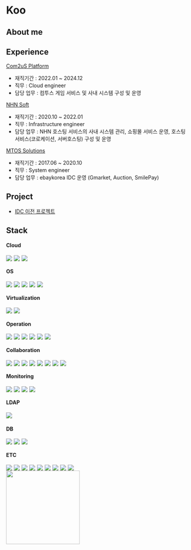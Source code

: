 # Koo

## About me

## Experience
[Com2uS Platform](https://com2us.com/platform)
- 재직기간 : 2022.01 ~ 2024.12
- 직무 : Cloud engineer
- 담당 업무 : 컴투스 게임 서비스 및 사내 시스템 구성 및 운영

[NHN Soft](https://nhn.com)
- 재직기간 : 2020.10 ~ 2022.01
- 직무 : Infrastructure engineer
- 담당 업무 : NHN 호스팅 서비스의 사내 시스템 관리, 쇼핑몰 서비스 운영, 호스팅 서비스(코로케이션, 서버호스팅) 구성 및 운영

[MTOS Solutions](https://www.mtos.co.kr/)
- 재직기간 : 2017.06 ~ 2020.10
- 직무 : System engineer
- 담당 업무 : ebaykorea IDC 운영 (Gmarket, Auction, SmilePay)

## Project
- [IDC 이전 프로젝트](http://링크주소)
  
## Stack
#### Cloud
<div style="display: flex; flex-wrap: wrap; gap: 5px;">
  <img src="https://img.shields.io/badge/Amazon Web Services-232F3E?style=flat-square&logo=AmazonWebServices&logoColor=white"/>
  <img src="https://img.shields.io/badge/Google Cloud-4285F4?style=flat-square&logo=Google Cloud&logoColor=white"/>
  <img src="https://img.shields.io/badge/Tencent%20Cloud-00A1E0?style=flat-square&logo=Tencent%20Cloud&logoColor=white"/>
</div>

#### OS
<div style="display: flex; flex-wrap: wrap; gap: 5px;">
  <img src="https://img.shields.io/badge/Ubuntu-E95420?style=flat-square&logo=Ubuntu&logoColor=white"/>
  <img src="https://img.shields.io/badge/Linux-FCC624?style=flat-square&logo=Linux&logoColor=black"/>
  <img src="https://img.shields.io/badge/Rocky Linux-10B981?style=flat-square&logo=Rocky Linux&logoColor=white"/>    
  <img src="https://img.shields.io/badge/CentOS-262577?style=flat-square&logo=CentOS&logoColor=white"/>
  <img src="https://img.shields.io/badge/Windows-blue?logo=windows&logoColor=white"/>
</div>

#### Virtualization
<div style="display: flex; flex-wrap: wrap; gap: 5px;">
  <img src="https://img.shields.io/badge/VMware-607078?style=flat-square&logo=VMware&logoColor=white"/>
  <img src="https://img.shields.io/badge/Hyper--V-0078D7?style=flat-square&logo=Microsoft&logoColor=white"/>
</div>

#### Operation
<div style="display: flex; flex-wrap: wrap; gap: 5px;">
  <img src="https://img.shields.io/badge/Nginx-009639?style=flat-square&logo=nginx&logoColor=white"/>
  <img src="https://img.shields.io/badge/Apache-D22128?style=flat-square&logo=apache&logoColor=white"/>
  <img src="https://img.shields.io/badge/Redis-DC382D?style=flat-square&logo=redis&logoColor=white"/>
  <img src="https://img.shields.io/badge/Fluentd-0E83C8?style=flat-square&logo=fluentd&logoColor=white"/>
  <img src="https://img.shields.io/badge/ELK-005571?style=flat-square&logo=elastic&logoColor=white"/>
  <img src="https://img.shields.io/badge/Memcached-276DB2?style=flat-square&logo=memcached&logoColor=white"/>
</div>

#### Collaboration
<div style="display: flex; flex-wrap: wrap; gap: 5px;">
  <img src="https://img.shields.io/badge/Git-F05032?style=flat-square&logo=Git&logoColor=white"/>
  <img src="https://img.shields.io/badge/GitLab-FC6D26?style=flat-square&logo=Gitlab&logoColor=white"/>
  <img src="https://img.shields.io/badge/Notion-000000?style=flat-square&logo=Notion&logoColor=white"/>
  <img src="https://img.shields.io/badge/Jira-0052CC?style=flat-square&logo=Jira&logoColor=white"/>
  <img src="https://img.shields.io/badge/Slack-4A154B?style=flat-square&logo=Slack&logoColor=white"/>  
  <img src="https://img.shields.io/badge/LINE-00C300?style=flat-square&logo=LINE&logoColor=white"/>
  <img src="https://img.shields.io/badge/DingTalk-2196F3?style=flat-square&logo=DingTalk&logoColor=white"/>
  <img src="https://img.shields.io/badge/Visual Studio Code-007ACC?style=flat-square&logo=VisualStudioCode&logoColor=white"/>  
</div>

#### Monitoring
<div style="display: flex; flex-wrap: wrap; gap: 5px;">
  <img src="https://img.shields.io/badge/Zabbix-FF4C00?style=flat-square&logo=Zabbix&logoColor=white"/>
  <img src="https://img.shields.io/badge/Grafana-F46800?style=flat-square&logo=Grafana&logoColor=white"/>
  <img src="https://img.shields.io/badge/Loki-FF4500?style=flat-square&logo=Grafana&logoColor=white"/>
  <img src="https://img.shields.io/badge/Prometheus-E6522C?style=flat-square&logo=Prometheus&logoColor=white"/>
</div>

#### LDAP
<div style="display: flex; flex-wrap: wrap; gap: 5px;">
  <img src="https://img.shields.io/badge/FreeIPA-0082C9?style=flat-square&logo=freeipa&logoColor=white"/>
</div>

#### DB
<div style="display: flex; flex-wrap: wrap; gap: 5px;">
  <img src="https://img.shields.io/badge/MariaDB-003545?style=flat-square&logo=MariaDB&logoColor=white"/>
  <img src="https://img.shields.io/badge/MySQL-4479A1?style=flat-square&logo=MySQL&logoColor=white"/> 
  <img src="https://img.shields.io/badge/PostgreSQL-336791?style=flat-square&logo=PostgreSQL&logoColor=white"/>
</div>

#### ETC
<div style="display: flex; flex-wrap: wrap; gap: 5px;">
  <img src="https://img.shields.io/badge/Packer-0A56C2?style=flat-square&logo=Packer&logoColor=white"/>
  <img src="https://img.shields.io/badge/Terraform-844FBA?style=flat-square&logo=Terraform&logoColor=white"/>  
  <img src="https://img.shields.io/badge/Puppet-FFAE1A?style=flat-square&logo=Puppet&logoColor=white"/>  
  <img src="https://img.shields.io/badge/Ansible-EE0000?style=flat-square&logo=Ansible&logoColor=white"/>
  <img src="https://img.shields.io/badge/Docker-2496ED?style=flat-square&logo=Docker&logoColor=white"/>  
  <img src="https://img.shields.io/badge/Jenkins-3EAAAF?style=flat-square&logo=Jenkins&logoColor=black"/>  
  <img src="https://img.shields.io/badge/Kubernetes-326CE5?style=flat-square&logo=Kubernetes&logoColor=white"/>
  <img src="https://img.shields.io/badge/Helm-0F1689?style=flat-square&logo=Helm&logoColor=white"/>
  <img src="https://img.shields.io/badge/Argo CD-EF7B4D?style=flat-square&logo=Argo&logoColor=white"/>  
</div>

<img src="https://github-readme-stats-psi-self.vercel.app/api?username=Koorovider&show_icons=true&theme=tokyonight&count_private=true" height="200">
